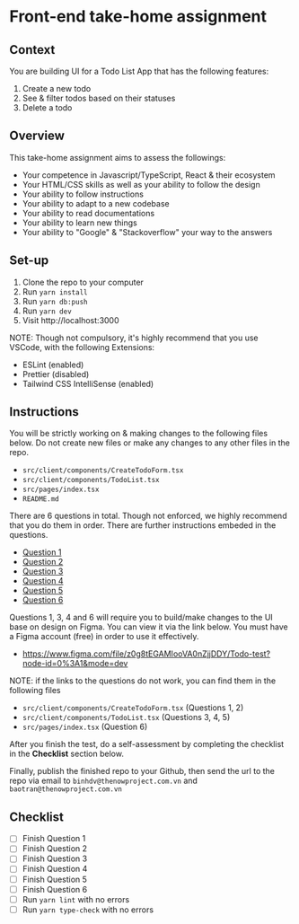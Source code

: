 # Front-end take-home assignment

## Context

You are building UI for a Todo List App that has the following features:
  1. Create a new todo
  2. See & filter todos based on their statuses
  3. Delete a todo


## Overview

This take-home assignment aims to assess the followings:
  - Your competence in Javascript/TypeScript, React & their ecosystem
  - Your HTML/CSS skills as well as your ability to follow the design
  - Your ability to follow instructions
  - Your ability to adapt to a new codebase
  - Your ability to read documentations
  - Your ability to learn new things
  - Your ability to "Google" & "Stackoverflow" your way to the answers


## Set-up

  1. Clone the repo to your computer
  2. Run `yarn install`
  3. Run `yarn db:push`
  4. Run `yarn dev`
  5. Visit http://localhost:3000

NOTE: Though not compulsory, it's highly recommend that you use VSCode, with
the following Extensions:

  - ESLint (enabled)
  - Prettier (disabled)
  - Tailwind CSS IntelliSense (enabled)


## Instructions

You will be strictly working on & making changes to the following files below.
Do not create new files or make any changes to any other files in the repo.

  - `src/client/components/CreateTodoForm.tsx`
  - `src/client/components/TodoList.tsx`
  - `src/pages/index.tsx`
  - `README.md`


There are 6 questions in total. Though not enforced, we highly recommend that
you do them in order. There are further instructions embeded in the questions.

  - [Question 1](https://github.com/TheNowProject/frontend-take-home-assignment/blob/main/src/client/components/CreateTodoForm.tsx#L6)
  - [Question 2](https://github.com/TheNowProject/frontend-take-home-assignment/blob/main/src/client/components/CreateTodoForm.tsx#L20)
  - [Question 3](https://github.com/TheNowProject/frontend-take-home-assignment/blob/main/src/client/components/TodoList.tsx#L8)
  - [Question 4](https://github.com/TheNowProject/frontend-take-home-assignment/blob/main/src/client/components/TodoList.tsx#L39)
  - [Question 5](https://github.com/TheNowProject/frontend-take-home-assignment/blob/main/src/client/components/TodoList.tsx#L58)
  - [Question 6](https://github.com/TheNowProject/frontend-take-home-assignment/blob/main/src/pages/index.tsx#L5)


Questions 1, 3, 4 and 6 will require you to build/make changes to the UI base on
design on Figma. You can view it via the link below. You must have a Figma
account (free) in order to use it effectively.

  - https://www.figma.com/file/z0g8tEGAMIooVA0nZjjDDY/Todo-test?node-id=0%3A1&mode=dev


NOTE: if the links to the questions do not work, you can find them in the
following files

  - `src/client/components/CreateTodoForm.tsx` (Questions 1, 2)
  - `src/client/components/TodoList.tsx` (Questions 3, 4, 5)
  - `src/pages/index.tsx` (Question 6)

After you finish the test, do a self-assessment by completing the checklist
in the **Checklist** section below.

Finally, publish the finished repo to your Github, then send the url
to the repo via email to `binhdv@thenowproject.com.vn` and
`baotran@thenowproject.com.vn`



## Checklist

  - [ ] Finish Question 1
  - [ ] Finish Question 2
  - [ ] Finish Question 3
  - [ ] Finish Question 4
  - [ ] Finish Question 5
  - [ ] Finish Question 6
  - [ ] Run `yarn lint` with no errors
  - [ ] Run `yarn type-check` with no errors
